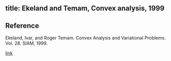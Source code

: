 title: Ekeland and Temam, Convex analysis, 1999
---

## Reference

Ekeland, Ivar, and Roger Temam. Convex Analysis and Variational Problems. Vol. 28. SIAM, 1999.

[link](https://fenix.ciencias.ulisboa.pt/downloadFile/1688987299219942/Ekeland_Temam_Convex_analysis(1999).pdf)


